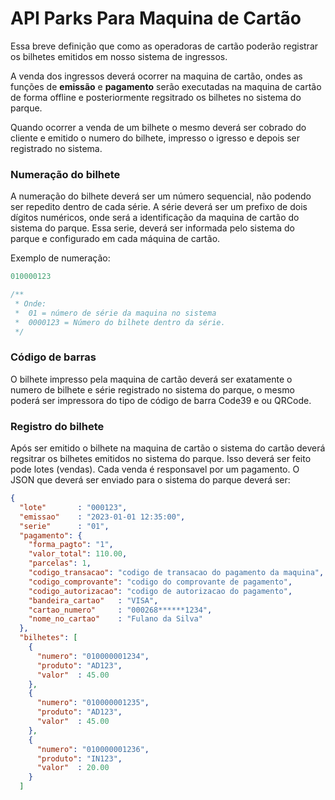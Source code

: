 # API Parks Para Maquina de Cartão

Essa breve definição que como as operadoras de cartão poderão registrar os bilhetes emitidos em nosso sistema de ingressos.

A venda dos ingressos deverá ocorrer na maquina de cartão, ondes as funções de **emissão** e **pagamento** serão executadas na maquina de cartão de forma offline e posteriormente regsitrado os bilhetes no sistema do parque.


Quando ocorrer a venda de um bilhete o mesmo deverá ser cobrado do cliente e emitido o numero do bilhete, impresso o igresso e depois ser registrado no sistema.

### Numeração do bilhete
A numeração do bilhete deverá ser um número sequencial, não podendo ser repedito dentro de cada série. A série deverá ser um prefixo de dois dígitos numéricos, onde será a identificação da maquina de cartão do sistema do parque. Essa serie, deverá ser informada pelo sistema do parque e configurado em cada máquina de cartão.

Exemplo de numeração:
```php
010000123

/**
 * Onde:
 *  01 = número de série da maquina no sistema
 *  0000123 = Número do bilhete dentro da série.
 */
```

### Código de barras
O bilhete impresso pela maquina de cartão deverá ser exatamente o numero de bilhete e série registrado no sistema do parque, o mesmo poderá ser impressora do tipo de código de barra Code39 e ou QRCode.


### Registro do bilhete
Após ser emitido o bilhete na maquina de cartão o sistema do cartão deverá regsitrar os bilhetes emitidos no sistema do parque. Isso deverá ser feito pode lotes (vendas). Cada venda é responsavel por um pagamento.
O JSON que deverá ser enviado para o sistema do parque deverá ser:

```json
{
  "lote"       : "000123",
  "emissao"    : "2023-01-01 12:35:00",
  "serie"      : "01",    
  "pagamento": {
    "forma_pagto": "1",
    "valor_total": 110.00,
    "parcelas": 1,
    "codigo_transacao": "codigo de transacao do pagamento da maquina",
    "codigo_comprovante": "codigo do comprovante de pagamento",
    "codigo_autorizacao": "codigo de autorizacao do pagamento",
    "bandeira_cartao"   : "VISA",
    "cartao_numero"     : "000268******1234",
    "nome_no_cartao"    : "Fulano da Silva"
  },
  "bilhetes": [
    {
      "numero": "010000001234",
      "produto": "AD123",
      "valor"  : 45.00
    },
    {
      "numero": "010000001235",
      "produto": "AD123",
      "valor"  : 45.00
    },
    {
      "numero": "010000001236",
      "produto": "IN123",
      "valor"  : 20.00
    }        
  ]
```
